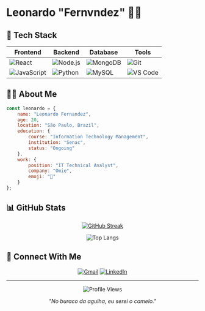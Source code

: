 # Leonardo "Fernvndez" 👨‍💻
</div>

## 🚀 Tech Stack

<div align="center">
  
| Frontend | Backend | Database | Tools |
|----------|---------|----------|-------|
| ![React](https://img.shields.io/badge/React-20232A?style=for-the-badge&logo=react&logoColor=61DAFB) | ![Node.js](https://img.shields.io/badge/Node.js-43853D?style=for-the-badge&logo=node.js&logoColor=white) | ![MongoDB](https://img.shields.io/badge/MongoDB-4EA94B?style=for-the-badge&logo=mongodb&logoColor=white) | ![Git](https://img.shields.io/badge/GIT-E44C30?style=for-the-badge&logo=git&logoColor=white) |
| ![JavaScript](https://img.shields.io/badge/JavaScript-F7DF1E?style=for-the-badge&logo=javascript&logoColor=black) | ![Python](https://img.shields.io/badge/Python-14354C?style=for-the-badge&logo=python&logoColor=white) | ![MySQL](https://img.shields.io/badge/MySQL-005C84?style=for-the-badge&logo=mysql&logoColor=white) | ![VS Code](https://img.shields.io/badge/Visual_Studio_Code-0078D4?style=for-the-badge&logo=visual%20studio%20code&logoColor=white) |

</div>

## 👨‍💼 About Me

```javascript
const leonardo = {
    name: "Leonardo Fernandez",
    age: 20,
    location: "São Paulo, Brazil",
    education: {
        course: "Information Technology Management",
        institution: "Senac",
        status: "Ongoing"
    },
    work: {
        position: "IT Technical Analyst",
        company: "Omie",
        emoji: "🩵"
    }
};
```


## 📊 GitHub Stats

<div align="center">
  
[![GitHub Streak](https://github-readme-streak-stats.herokuapp.com/?user=Fernvndo&theme=dark)](https://git.io/streak-stats)
  
![Top Langs](https://github-readme-stats.vercel.app/api/top-langs/?username=Fernvndo&layout=compact&theme=dark)

</div>

## 🤝 Connect With Me

<div align="center">
  
[![Gmail](https://img.shields.io/badge/Gmail-D14836?style=for-the-badge&logo=gmail&logoColor=white)](mailto:leonardofernandezcontato@gmail.com)
[![LinkedIn](https://img.shields.io/badge/LinkedIn-0077B5?style=for-the-badge&logo=linkedin&logoColor=white)](https://www.linkedin.com/in/leonardofernandezss)

</div>

---

<div align="center">
  
![Profile Views](https://komarev.com/ghpvc/?username=Fernvndo&color=brightgreen)
  
*"No buraco da agulha, eu serei o camelo."*

</div>
